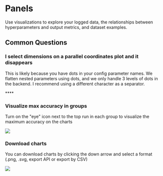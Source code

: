 # Panels

Use visualizations to explore your logged data, the relationships between hyperparameters and output metrics, and dataset examples.

## Common Questions

### **I select dimensions on a parallel coordinates plot and it disappears**

This is likely because you have dots in your config parameter names. We flatten nested parameters using dots, and we only handle 3 levels of dots in the backend. I recommend using a different character as a separator.

\*\*\*\*

### Visualize max accuracy in groups

Turn on the "eye" icon next to the top run in each group to visualize the maximum accuracy on the charts

![](../../../../.gitbook/assets/screen-shot-2020-02-12-at-3.45.09-pm.png)

### Download charts

You can download charts by clicking the down arrow and select a format (.png, .svg, export API or export by CSV)

![](../../../../.gitbook/assets/screen-shot-2020-02-20-at-10.07.09-am.png)
